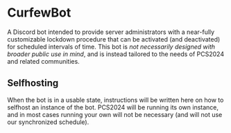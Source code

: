 # CurfewBot
A Discord bot intended to provide server administrators with a near-fully customizable lockdown procedure that can be activated (and deactivated) for scheduled intervals of time. This bot is *not necessarily designed with broader public use in mind*, and is instead tailored to the needs of PCS2024 and related communities. 

## Selfhosting
When the bot is in a usable state, instructions will be written here on how to selfhost an instance of the bot.
PCS2024 will be running its own instance, and in most cases running your own will not be necessary (and will not use our synchronized schedule).
